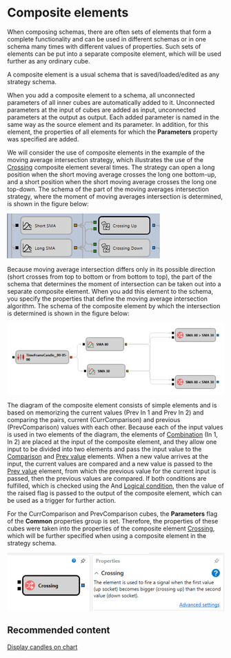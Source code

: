 # Composite elements

When composing schemas, there are often sets of elements that form a complete functionality and can be used in different schemas or in one schema many times with different values of properties. Such sets of elements can be put into a separate composite element, which will be used further as any ordinary cube.

A composite element is a usual schema that is saved\/loaded\/edited as any strategy schema.

When you add a composite element to a schema, all unconnected parameters of all inner cubes are automatically added to it. Unconnected parameters at the input of cubes are added as input, unconnected parameters at the output as output. Each added parameter is named in the same way as the source element and its parameter. In addition, for this element, the properties of all elements for which the **Parameters** property was specified are added.

We will consider the use of composite elements in the example of the moving average intersection strategy, which illustrates the use of the [Crossing](elements/common/crossing.md) composite element several times. The strategy can open a long position when the short moving average crosses the long one bottom\-up, and a short position when the short moving average crosses the long one top\-down. The schema of the part of the moving averages intersection strategy, where the moment of moving averages intersection is determined, is shown in the figure below:

![Designer Creating a composite elements 00](../../../../images/designer_creating_composite_elements_00.png)

Because moving average intersection differs only in its possible direction (short crosses from top to bottom or from bottom to top), the part of the schema that determines the moment of intersection can be taken out into a separate composite element. When you add this element to the schema, you specify the properties that define the moving average intersection algorithm. The schema of the composite element by which the intersection is determined is shown in the figure below:

![Designer Crossing 01](../../../../images/designer_crossing_01.png)

The diagram of the composite element consists of simple elements and is based on memorizing the current values (Prev In 1 and Prev In 2) and comparing the pairs, current (CurrComparison) and previous (PrevComparison) values with each other. Because each of the input values is used in two elements of the diagram, the elements of [Combination](elements/common/combination.md) (In 1, In 2) are placed at the input of the composite element, and they allow one input to be divided into two elements and pass the input value to the [Comparison](elements/common/comparison.md) and [Prev value](elements/common/prev_value.md) elements. When a new value arrives at the input, the current values are compared and a new value is passed to the [Prev value](elements/common/prev_value.md) element, from which the previous value for the current input is passed, then the previous values are compared. If both conditions are fulfilled, which is checked using the And [Logical condition](elements/common/logical_condition.md), then the value of the raised flag is passed to the output of the composite element, which can be used as a trigger for further action.

For the CurrComparison and PrevComparison cubes, the **Parameters** flag of the **Common** properties group is set. Therefore, the properties of these cubes were taken into the properties of the composite element [Crossing](elements/common/crossing.md), which will be further specified when using a composite element in the strategy schema.

![Designer Crossing 00](../../../../images/designer_crossing_00.png)

## Recommended content

[Display candles on chart](schema_samples/display_candles_on_chart.md)
